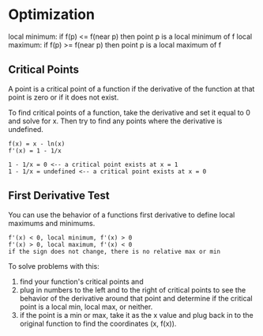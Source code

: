 # Optimization

local minimum: if f(p) <= f(near p) then point p is a local minimum of f
local maximum: if f(p) >= f(near p) then point p is a local maximum of f

## Critical Points

A point is a critical point of a function if the derivative of
the function at that point is zero or if it does not exist.

To find critical points of a function, take the derivative and set it equal to 0
and solve for x. Then try to find any points where the derivative is undefined.

```
f(x) = x - ln(x)
f'(x) = 1 - 1/x

1 - 1/x = 0 <-- a critical point exists at x = 1
1 - 1/x = undefined <-- a critical point exists at x = 0
```

## First Derivative Test

You can use the behavior of a functions first derivative to define local
maximums and minimums.

```
f'(x) < 0, local minimum, f'(x) > 0
f'(x) > 0, local maximum, f'(x) < 0
if the sign does not change, there is no relative max or min
```

To solve problems with this:

1. find your function's critical points and
2. plug in numbers to the left and to the right of critical points to see the behavior
   of the derivative around that point and determine if the critical point is a
   local min, local max, or neither.
3. if the point is a min or max, take it as the x value and plug back in to the
   original function to find the coordinates (x, f(x)).
